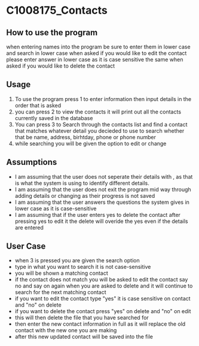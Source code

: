 C1008175_Contacts
===========================

How to use the program
----------------------
when entering names into the program be sure to enter them in lower case and search in lower case
when asked if you would like to edit the contact please enter answer in lower case as it is case sensitive
the same when asked if you would like to delete the contact

Usage
--------------------
1. To use the program press 1 to enter information then input details in the order that is asked
2. you can press 2 to view the contacts it will print out all the contacts currently saved in the database
3. You can press 3 to Search through the contacts list and find a contact that matches whatever detail you decieded to use to search whether that be name, address, birhtday, phone or phone number
4. while searching you will be given the option to edit or change

Assumptions
-------------------

* I am assuming that the user does not seperate their details with , as that is what the system is using to identify different details.
* I am assuming that the user does not exit the program mid way through adding details or changing as their progress is not saved
* I am assuming that the user answers the questions the system gives in lower case as it is case-sensitive
* I am assuming that if the user enters yes to delete the contact after pressing yes to edit it the delete will overide the yes even if the details are entered

User Case
------------------------
* when 3 is pressed you are given the search option
* type in what you want to search it is not case-sensitive
* you will be shown a matching contact
* if the contact does not match you will be asked to edit the contact say no and say on again when you are asked to delete and it will continue to search for the next matching contact
* if you want to edit the contact type "yes" it is case sensitive on contact and "no" on delete
* if you want to delete the contact press "yes" on delete and "no" on edit
* this will then delete the file that you have searched for
* then enter the new contact information in full as it will replace the old contact with the new one you are making 
* after this new updated contact will be saved into the file